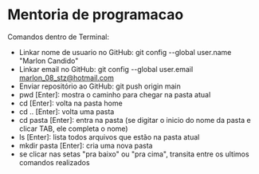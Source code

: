 # Mentoria de programacao

Comandos dentro de Terminal:
- Linkar nome de usuario no GitHub: git config --global user.name "Marlon Candido"
- Linkar email no GitHub: git config --global user.email marlon_08_stz@hotmail.com
- Enviar repositório ao GitHub: git push origin main
- pwd [Enter]: mostra o caminho para chegar na pasta atual
- cd [Enter]: volta na pasta home
- cd .. [Enter]: volta uma pasta
- cd pasta [Enter]: entra na pasta (se digitar o inicio do nome da pasta e clicar TAB, ele completa o nome)
- ls [Enter]: lista todos arquivos que estão na pasta atual
- mkdir pasta [Enter]: cria uma nova pasta
- se clicar nas setas "pra baixo" ou "pra cima", transita entre os ultimos comandos realizados